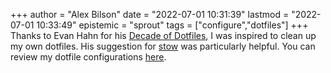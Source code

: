 +++
author = "Alex Bilson"
date = "2022-07-01 10:31:39"
lastmod = "2022-07-01 10:33:49"
epistemic = "sprout"
tags = ["configure","dotfiles"]
+++
Thanks to Evan Hahn for his [Decade of Dotfiles](https://evanhahn.com/a-decade-of-dotfiles/), I was inspired to clean up my own dotfiles. His suggestion for [stow](https://www.gnu.org/software/stow/) was particularly helpful. You can review my dotfile configurations [here](https://github.com/acbilson/config).
